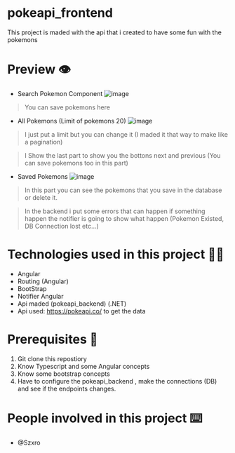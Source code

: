 # pokeapi_frontend

This project is maded with the api that i created to have some fun with the pokemons

# Preview :eye:

- Search Pokemon Component
![image](https://user-images.githubusercontent.com/103012492/195178264-e9d39ee6-709b-49a6-8dc7-b0eed7d026b1.png)
> You can save pokemons here 

- All Pokemons (Limit of pokemons 20)
![image](https://user-images.githubusercontent.com/103012492/195178493-9a0eac6e-bdb3-4c4c-920c-128d99fdedcc.png)

> I just put a limit but you can change it (I maded it that way to make like a pagination)

> I Show the last part to show you the bottons next and previous (You can save pokemons too in this part)

- Saved Pokemons
![image](https://user-images.githubusercontent.com/103012492/195178951-d564f4fe-99f5-435e-a706-f7e1896a55cd.png)
> In this part you can see the pokemons that you save in the database or delete it.

> In the backend i put some errors that can happen if something happen the notifier is going to show what happen (Pokemon Existed, DB Connection lost etc...)

# Technologies used in this project 👨‍💻

- Angular
- Routing (Angular)
- BootStrap
- Notifier Angular
- Api maded (pokeapi_backend) (.NET)
- Api used: https://pokeapi.co/ to get the data

# Prerequisites 📑

1. Git clone this repostiory
2. Know Typescript and some Angular concepts
3. Know some bootstrap concepts
4. Have to configure the pokeapi_backend , make the connections (DB) and see if the endpoints changes.

# People involved in this project ⌨️

- @Szxro
